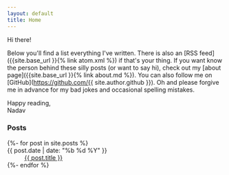 ```yaml
---
layout: default
title: Home
---
```


Hi there!

Below you'll find a list everything I've written. There is also an [RSS feed]({{site.base_url }}{% link atom.xml %}) if that's your thing. If you want know the person behind these silly posts (or want to say hi), check out my [about page]({{site.base_url }}{% link about.md %}). You can also follow me on [GitHub](https://github.com/{{ site.author.github }}). Oh and please forgive me in advance for my bad jokes and occasional spelling mistakes.

Happy reading,  
Nadav

<!--  You're looking at the source of this page and that's cool, but this page is kinda boring...
      But since you're here I'll tell you a secret. There's something hidden on an even more boring page. -->

### Posts
<div class="post-list">
  <dl>
  {%- for post in site.posts  %}
    <dt>{{ post.date | date: "%b %d %Y" }}</dt>
    <dd><a href="{{ site.baseurl }}{{ post.url }}">{{ post.title }}</a></dd>
  {%- endfor %}
  </dl>
</div>

